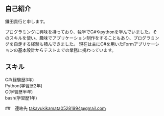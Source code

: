 ## 自己紹介

鎌田貴行と申します。  

プログラミングに興味を持っており、独学でC#やpythonを学んでいました。そのスキルを使い、趣味でアプリケーション制作をすることもあり、プログラミングを自走する経験も積んできました。 
現在は主にC#を用いたFormアプリケーションの基本設計からテストまでの業務に携わっています。


## スキル

C#(経験歴3年)  
Python(学習歴2年)       
C(学習歴半年)    
bash(学習歴1年)      

##　連絡先
takayukikamata05281994@gmail.com
